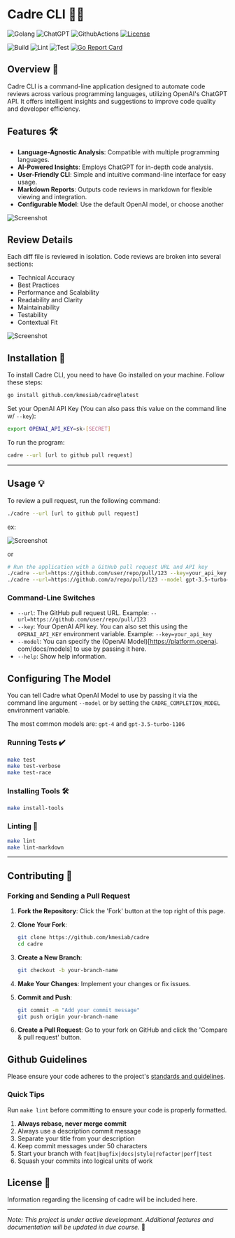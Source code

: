 # Cadre CLI 🚀🤖

![Golang](https://img.shields.io/badge/Go-00add8.svg?labelColor=171e21&style=for-the-badge&logo=go)
![ChatGPT](https://img.shields.io/badge/ChatGPT-74aa9c?style=for-the-badge&logo=openai&logoColor=white)
![GithubActions](https://img.shields.io/badge/GitHub_Actions-2088FF?style=for-the-badge&logo=github-actions&logoColor=white)
[![License](https://img.shields.io/github/license/GitGuardian/ggshield?color=%231B2D55&style=for-the-badge)](LICENSE)

![Build](https://github.com/kmesiab/cadre/actions/workflows/go-build.yml/badge.svg)
![Lint](https://github.com/kmesiab/cadre/actions/workflows/go-lint.yml/badge.svg)
![Test](https://github.com/kmesiab/cadre/actions/workflows/go-test.yml/badge.svg)
[![Go Report Card](https://img.shields.io/badge/go%20report-A+-brightgreen.svg?style=flat)](https://goreportcard.com/report/github.com/kmesiab/cadre)

## Overview 🌟

Cadre CLI is a command-line application designed to automate code
reviews across various programming languages, utilizing OpenAI's
ChatGPT API. It offers intelligent insights and suggestions to
improve code quality and developer efficiency.

## Features 🛠️

- **Language-Agnostic Analysis**: Compatible with multiple programming
languages.
- **AI-Powered Insights**: Employs ChatGPT for in-depth code analysis.
- **User-Friendly CLI**: Simple and intuitive command-line interface
for easy usage.
- **Markdown Reports**: Outputs code reviews in markdown for flexible viewing
  and integration.
- **Configurable Model**: Use the default OpenAI model, or choose another

![Screenshot](./assets/cadre-screenshot.png)

## Review Details

Each diff file is reviewed in isolation.  Code reviews are broken into several
sections:

- Technical Accuracy
- Best Practices
- Performance and Scalability
- Readability and Clarity
- Maintainability
- Testability
- Contextual Fit

![Screenshot](./assets/cadre-best-practices-screenshot.png)

## Installation 🔧

To install Cadre CLI, you need to have Go installed on your machine.
Follow these steps:

```bash
go install github.com/kmesiab/cadre@latest
```

Set your OpenAI API Key (You can also pass this value on the command
line w/ `--key`):

```bash
export OPENAI_API_KEY=sk-[SECRET]
```

To run the program:

```bash
cadre --url [url to github pull request]
```

---

## Usage 💡

To review a pull request, run the following command:

```bash
./cadre --url [url to github pull request]
```

ex:

![Screenshot](./assets/cadre-cli-screenshot.png)

or

```bash
# Run the application with a GitHub pull request URL and API key
./cadre --url=https://github.com/user/repo/pull/123 --key=your_api_key
./cadre --url=https://github.com/a/repo/pull/123 --model gpt-3.5-turbo-instruct

```

### Command-Line Switches

- `--url`: The GitHub pull request URL. Example: `--url=https://github.com/user/repo/pull/123`
- `--key`: Your OpenAI API key. You can also set this using the `OPENAI_API_KEY`
environment variable. Example: `--key=your_api_key`
- `--model`: You can specify the (OpenAI Model)[https://platform.openai.
  com/docs/models] to use by passing it here.
- `--help`: Show help information.

## Configuring The Model

You can tell Cadre what OpenAI Model to use by passing it via
the command line argument `--model` or by setting the `CADRE_COMPLETION_MODEL`
environment variable.

The most common models are: `gpt-4` and `gpt-3.5-turbo-1106`

### Running Tests ✔️

```bash
make test
make test-verbose
make test-race
```

### Installing Tools 🛠️

```bash
make install-tools
```

### Linting 🧹

```bash
make lint
make lint-markdown
```

---

## Contributing 🤝

### Forking and Sending a Pull Request

1. **Fork the Repository**: Click the 'Fork' button at the top right of this
   page.
2. **Clone Your Fork**:

   ```bash
   git clone https://github.com/kmesiab/cadre
   cd cadre
   ```

3. **Create a New Branch**:

   ```bash
   git checkout -b your-branch-name
   ```

4. **Make Your Changes**: Implement your changes or fix issues.
5. **Commit and Push**:

   ```bash
   git commit -m "Add your commit message"
   git push origin your-branch-name
   ```

6. **Create a Pull Request**: Go to your fork on GitHub and click the
   'Compare & pull request' button.

## Github Guidelines

Please ensure your code adheres to the project's
[standards and guidelines](https://github.com/kmesiab/ai-code-critic/discussions/24).

### Quick Tips

Run `make lint` before committing to ensure your code is properly formatted.

1. **Always rebase, never merge commit**
2. Always use a description commit message
3. Separate your title from your description
4. Keep commit messages under 50 characters
5. Start your branch with `feat|bugfix|docs|style|refactor|perf|test`
6. Squash your commits into logical units of work

## License 📝

Information regarding the licensing of cadre will be included here.

---

*Note: This project is under active development. Additional features
and documentation will be updated in due course.* 🌈

